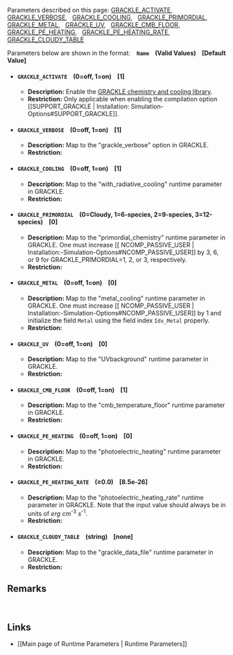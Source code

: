 Parameters described on this page:
[GRACKLE_ACTIVATE](#GRACKLE_ACTIVATE), &nbsp;
[GRACKLE_VERBOSE](#GRACKLE_VERBOSE), &nbsp;
[GRACKLE_COOLING](#GRACKLE_COOLING), &nbsp;
[GRACKLE_PRIMORDIAL](#GRACKLE_PRIMORDIAL), &nbsp;
[GRACKLE_METAL](#GRACKLE_METAL), &nbsp;
[GRACKLE_UV](#GRACKLE_UV), &nbsp;
[GRACKLE_CMB_FLOOR](#GRACKLE_CMB_FLOOR), &nbsp;
[GRACKLE_PE_HEATING](#GRACKLE_PE_HEATING), &nbsp;
[GRACKLE_PE_HEATING_RATE](#GRACKLE_PE_HEATING_RATE), &nbsp;
[GRACKLE_CLOUDY_TABLE](#GRACKLE_CLOUDY_TABLE) &nbsp;


Parameters below are shown in the format: &ensp; **`Name` &ensp; (Valid Values) &ensp; [Default Value]**

<a name="GRACKLE_ACTIVATE"></a>
* #### `GRACKLE_ACTIVATE` &ensp; (0=off, 1=on) &ensp; [1]
    * **Description:**
Enable the [GRACKLE chemistry and cooling library](http://grackle.readthedocs.io/en/latest/index.html).
    * **Restriction:**
Only applicable when enabling the compilation option
[[SUPPORT_GRACKLE | Installation: Simulation-Options#SUPPORT_GRACKLE]].

<a name="GRACKLE_VERBOSE"></a>
* #### `GRACKLE_VERBOSE` &ensp; (0=off, 1=on) &ensp; [1]
    * **Description:**
Map to the "grackle_verbose" option in GRACKLE.
    * **Restriction:**

<a name="GRACKLE_COOLING"></a>
* #### `GRACKLE_COOLING` &ensp; (0=off, 1=on) &ensp; [1]
    * **Description:**
Map to the "with_radiative_cooling" runtime parameter in GRACKLE.
    * **Restriction:**

<a name="GRACKLE_PRIMORDIAL"></a>
* #### `GRACKLE_PRIMORDIAL` &ensp; (0=Cloudy, 1=6-species, 2=9-species, 3=12-species) &ensp; [0]
    * **Description:**
Map to the "primordial_chemistry" runtime parameter in GRACKLE.
One must increase
[[ NCOMP_PASSIVE_USER | Installation:-Simulation-Options#NCOMP_PASSIVE_USER]]
by 3, 6, or 9 for GRACKLE_PRIMORDIAL=1, 2, or 3, respectively.
    * **Restriction:**

<a name="GRACKLE_METAL"></a>
* #### `GRACKLE_METAL` &ensp; (0=off, 1=on) &ensp; [0]
    * **Description:**
Map to the "metal_cooling" runtime parameter in GRACKLE. One must increase
[[ NCOMP_PASSIVE_USER | Installation:-Simulation-Options#NCOMP_PASSIVE_USER]]
by 1 and initialize the field `Metal` using the field index `Idx_Metal` properly.
    * **Restriction:**

<a name="GRACKLE_UV"></a>
* #### `GRACKLE_UV` &ensp; (0=off, 1=on) &ensp; [0]
    * **Description:**
Map to the "UVbackground" runtime parameter in GRACKLE.
    * **Restriction:**

<a name="GRACKLE_CMB_FLOOR"></a>
* #### `GRACKLE_CMB_FLOOR` &ensp; (0=off, 1=on) &ensp; [1]
    * **Description:**
Map to the "cmb_temperature_floor" runtime parameter in GRACKLE.
    * **Restriction:**

<a name="GRACKLE_PE_HEATING"></a>
* #### `GRACKLE_PE_HEATING` &ensp; (0=off, 1=on) &ensp; [0]
    * **Description:**
Map to the "photoelectric_heating" runtime parameter in GRACKLE.
    * **Restriction:**

<a name="GRACKLE_PE_HEATING_RATE"></a>
* #### `GRACKLE_PE_HEATING_RATE` &ensp; (&#8805;0.0) &ensp; [8.5e-26]
    * **Description:**
Map to the "photoelectric_heating_rate" runtime parameter in GRACKLE.
Note that the input value should always be in units of
<var>erg</var>&#8287;<var>cm</var><sup>-3</sup>&#8287;<var>s</var><sup>-1</sup>.
    * **Restriction:**

<a name="GRACKLE_CLOUDY_TABLE"></a>
* #### `GRACKLE_CLOUDY_TABLE` &ensp; (string) &ensp; [none]
    * **Description:**
Map to the "grackle_data_file" runtime parameter in GRACKLE.
    * **Restriction:**


## Remarks


<br>

## Links
* [[Main page of Runtime Parameters | Runtime Parameters]]
